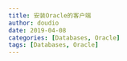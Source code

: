 ```yaml
---
title: 安装Oracle的客户端
author: doudio
date: 2019-04-08
categories: [Databases, Oracle]
tags: [Databases, Oracle]
---
```


